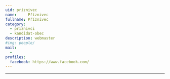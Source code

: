 ```yaml
---
uid: priznivec
name:     Příznivec
fullname: Příznivec
category:
  - priznivci
  - kandidat-obec
description: webmaster
#img: people/
mail:
  - 
profiles:
  facebook: https://www.facebook.com/
---
```




---